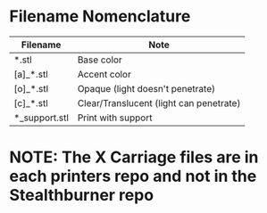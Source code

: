 # Filename Nomenclature

| Filename | Note |
|----------|------|
| \*.stl | Base color |
| [a]\_\*.stl | Accent color |
| [o]\_\*.stl | Opaque (light doesn't penetrate) |
| [c]\_\*.stl | Clear/Translucent (light can penetrate) |
| \*\_support.stl | Print with support |

# NOTE: The X Carriage files are in each printers repo and not in the Stealthburner repo 

